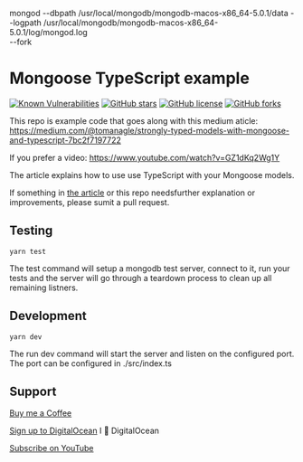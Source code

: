 mongod --dbpath /usr/local/mongodb/mongodb-macos-x86_64-5.0.1/data --logpath /usr/local/mongodb/mongodb-macos-x86_64-5.0.1/log/mongod.log   
 --fork

# Mongoose TypeScript example

[![Known Vulnerabilities](https://snyk.io/test/github/tomanagle/Mongoose-TypeScript-example/badge.svg?targetFile=package.json)](https://snyk.io/test/github/tomanagle/Mongoose-TypeScript-example?targetFile=package.json)
[![GitHub stars](https://img.shields.io/github/stars/tomanagle/Mongoose-TypeScript-example.svg)](https://github.com/tomanagle/Mongoose-TypeScript-example/stargazers)
[![GitHub license](https://img.shields.io/github/license/tomanagle/Mongoose-TypeScript-example.svg)](https://github.com/tomanagle/Mongoose-TypeScript-example/blob/master/LICENCE)
[![GitHub forks](https://img.shields.io/github/forks/tomanagle/Mongoose-TypeScript-example.svg)](https://github.com/tomanagle/Mongoose-TypeScript-example/network)

This repo is example code that goes along with this medium aticle: https://medium.com/@tomanagle/strongly-typed-models-with-mongoose-and-typescript-7bc2f7197722

If you prefer a video: https://www.youtube.com/watch?v=GZ1dKq2Wg1Y

The article explains how to use use TypeScript with your Mongoose models.

If something in [the article](https://medium.com/@tomanagle/strongly-typed-models-with-mongoose-and-typescript-7bc2f7197722) or this repo needsfurther explanation or improvements, please sumit a pull request.

## Testing

`yarn test`

The test command will setup a mongodb test server, connect to it, run your tests and the server will go through a teardown process to clean up all remaining listners.

## Development

`yarn dev`

The run dev command will start the server and listen on the configured port. The port can be configured in ./src/index.ts

## Support
[Buy me a Coffee](https://www.buymeacoffee.com/tomn)

[Sign up to DigitalOcean](https://m.do.co/c/1b74cb8c56f4) I 💖 DigitalOcean

[Subscribe on YouTube](https://www.youtube.com/channel/UClEEzwG7Tl3-8eY11Qytsog)
